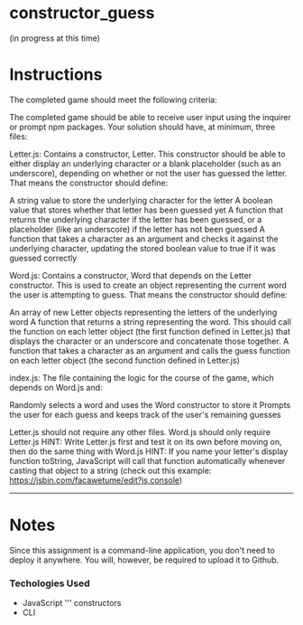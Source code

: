 # constructor_guess
(in progress at this time)

# Instructions
The completed game should meet the following criteria:

The completed game should be able to receive user input using the inquirer or prompt npm packages.
Your solution should have, at minimum, three files:

Letter.js: Contains a constructor, Letter. This constructor should be able to either display an underlying character or a blank placeholder (such as an underscore), depending on whether or not the user has guessed the letter. That means the constructor should define:

A string value to store the underlying character for the letter
A boolean value that stores whether that letter has been guessed yet
A function that returns the underlying character if the letter has been guessed, or a placeholder (like an underscore) if the letter has not been guessed
A function that takes a character as an argument and checks it against the underlying character, updating the stored boolean value to true if it was guessed correctly

Word.js: Contains a constructor, Word that depends on the Letter constructor. This is used to create an object representing the current word the user is attempting to guess. That means the constructor should define:


An array of new Letter objects representing the letters of the underlying word
A function that returns a string representing the word. This should call the function on each letter object (the first function defined in Letter.js) that displays the character or an underscore and concatenate those together.
A function that takes a character as an argument and calls the guess function on each letter object (the second function defined in Letter.js)

index.js: The file containing the logic for the course of the game, which depends on Word.js and:


Randomly selects a word and uses the Word constructor to store it
Prompts the user for each guess and keeps track of the user's remaining guesses


Letter.js should not require any other files.
Word.js should only require Letter.js
HINT: Write Letter.js first and test it on its own before moving on, then do the same thing with Word.js
HINT: If you name your letter's display function toString, JavaScript will call that function automatically whenever casting that object to a string (check out this example: https://jsbin.com/facawetume/edit?js,console)
- - -

# Notes

Since this assignment is a command-line application, you don't need to deploy it anywhere. You will, however, be required to upload it to Github.

### Techologies Used
* JavaScript
''' constructors
* CLI
